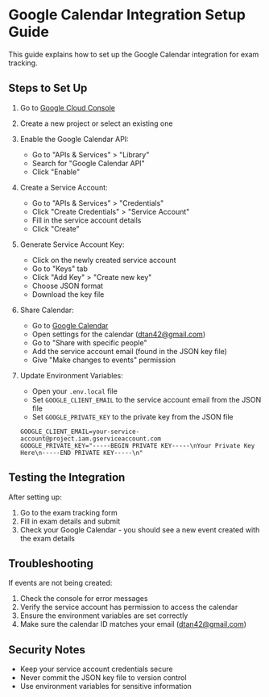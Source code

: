 # Google Calendar Integration Setup Guide

This guide explains how to set up the Google Calendar integration for exam tracking.

## Steps to Set Up

1. Go to [Google Cloud Console](https://console.cloud.google.com/)

2. Create a new project or select an existing one

3. Enable the Google Calendar API:
   - Go to "APIs & Services" > "Library"
   - Search for "Google Calendar API"
   - Click "Enable"

4. Create a Service Account:
   - Go to "APIs & Services" > "Credentials"
   - Click "Create Credentials" > "Service Account"
   - Fill in the service account details
   - Click "Create"

5. Generate Service Account Key:
   - Click on the newly created service account
   - Go to "Keys" tab
   - Click "Add Key" > "Create new key"
   - Choose JSON format
   - Download the key file

6. Share Calendar:
   - Go to [Google Calendar](https://calendar.google.com)
   - Open settings for the calendar (dtan42@gmail.com)
   - Go to "Share with specific people"
   - Add the service account email (found in the JSON key file)
   - Give "Make changes to events" permission

7. Update Environment Variables:
   - Open your `.env.local` file
   - Set `GOOGLE_CLIENT_EMAIL` to the service account email from the JSON file
   - Set `GOOGLE_PRIVATE_KEY` to the private key from the JSON file
   ```
   GOOGLE_CLIENT_EMAIL=your-service-account@project.iam.gserviceaccount.com
   GOOGLE_PRIVATE_KEY="-----BEGIN PRIVATE KEY-----\nYour Private Key Here\n-----END PRIVATE KEY-----\n"
   ```

## Testing the Integration

After setting up:
1. Go to the exam tracking form
2. Fill in exam details and submit
3. Check your Google Calendar - you should see a new event created with the exam details

## Troubleshooting

If events are not being created:
1. Check the console for error messages
2. Verify the service account has permission to access the calendar
3. Ensure the environment variables are set correctly
4. Make sure the calendar ID matches your email (dtan42@gmail.com)

## Security Notes

- Keep your service account credentials secure
- Never commit the JSON key file to version control
- Use environment variables for sensitive information
